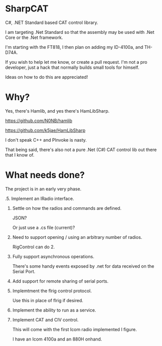 # SharpCAT
C#, .NET Standard based CAT control library.

I am targeting .Net Standard so that the assembly may be used with .Net Core or the .Net framework.

I'm starting with the FT818, I then plan on adding my ID-4100a, and TH-D74A.

If you wish to help let me know, or create a pull request. I'm not a pro developer, just a hack
that normally builds small tools for himself.

Ideas on how to do this are appreciated!

# Why?
Yes, there's Hamlib, and yes there's HamLibSharp.

https://github.com/N0NB/hamlib

https://github.com/k5jae/HamLibSharp

I don't speak C++ and PInvoke is nasty.

That being said, there's also not a pure .Net (C#) CAT control lib out there that I know of.

# What needs done?
The project is in an early very phase.

.5. Implement an IRadio interface.

1. Settle on how the radios and commands are defined.

    JSON?
  
    Or just use a .cs file (current)?
  
2. Need to support opening / using an arbitrary number of radios.

    RigControl can do 2.
  
3. Fully support asynchronous operations.

    There's some handy events exposed by .net for data received on the Serial Port.
  
4. Add support for remote sharing of serial ports.

5. Implemtment the flrig control protocol.
  
    Use this in place of flrig if desired.

6. Implement the ability to run as a service.

7. Implement CAT and CIV control.

    This will come with the first Icom radio implemented I figure.
    
    I have an Icom 4100a and an 880H onhand.
